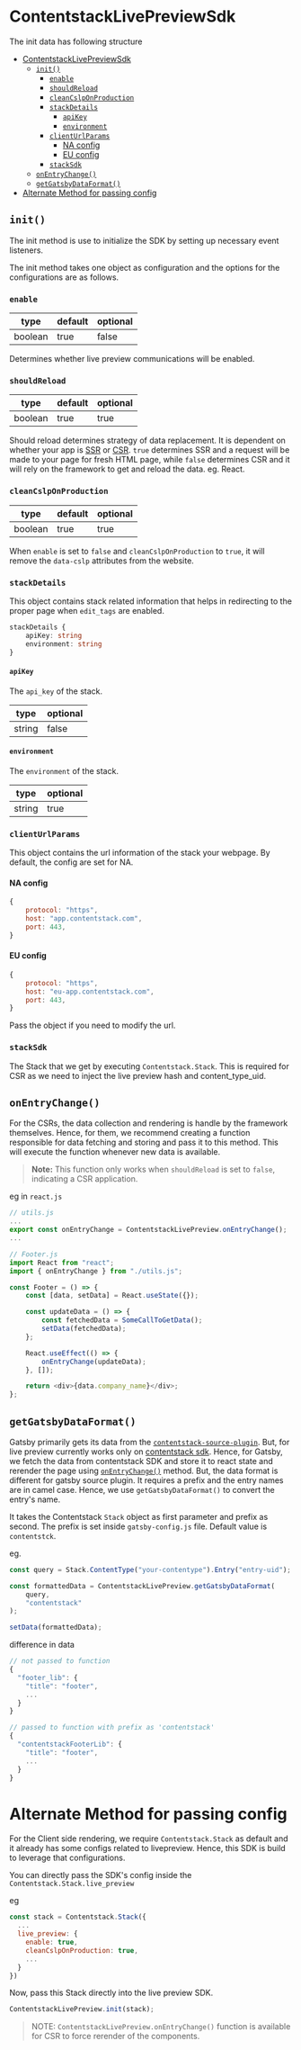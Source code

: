 # ContentstackLivePreviewSdk

The init data has following structure

- [ContentstackLivePreviewSdk](#contentstacklivepreviewsdk)
  - [`init()`](#init)
    - [`enable`](#enable)
    - [`shouldReload`](#shouldreload)
    - [`cleanCslpOnProduction`](#cleancslponproduction)
    - [`stackDetails`](#stackdetails)
      - [`apiKey`](#apikey)
      - [`environment`](#environment)
    - [`clientUrlParams`](#clienturlparams)
      - [NA config](#na-config)
      - [EU config](#eu-config)
    - [`stackSdk`](#stacksdk)
  - [`onEntryChange()`](#onentrychange)
  - [`getGatsbyDataFormat()`](#getgatsbydataformat)
- [Alternate Method for passing config](#alternate-method-for-passing-config)

## `init()`

The init method is use to initialize the SDK by setting up necessary event listeners.

The init method takes one object as configuration and the options for the configurations are as follows.

### `enable`

| type    | default | optional |
| ------- | ------- | -------- |
| boolean | true    | false    |

Determines whether live preview communications will be enabled.

### `shouldReload`

| type    | default | optional |
| ------- | ------- | -------- |
| boolean | true    | true     |

Should reload determines strategy of data replacement. It is dependent on whether your app is [SSR](https://developers.google.com/web/updates/2019/02/rendering-on-the-web#server-rendering) or [CSR](https://developers.google.com/web/updates/2019/02/rendering-on-the-web#csr). `true` determines SSR and a request will be made to your page for fresh HTML page, while `false` determines CSR and it will rely on the framework to get and reload the data. eg. React.

### `cleanCslpOnProduction`

| type    | default | optional |
| ------- | ------- | -------- |
| boolean | true    | true     |

When `enable` is set to `false` and `cleanCslpOnProduction` to `true`, it will remove the `data-cslp` attributes from the website.

### `stackDetails`

This object contains stack related information that helps in redirecting to the proper page when `edit_tags` are enabled.

```ts
stackDetails {
    apiKey: string
    environment: string
}
```

#### `apiKey`

The `api_key` of the stack.

| type   | optional |
| ------ | -------- |
| string | false    |

#### `environment`

The `environment` of the stack.

| type   | optional |
| ------ | -------- |
| string | true     |

### `clientUrlParams`

This object contains the url information of the stack your webpage. By default, the config are set for NA.

#### NA config

```js
{
    protocol: "https",
    host: "app.contentstack.com",
    port: 443,
}
```

#### EU config

```js
{
    protocol: "https",
    host: "eu-app.contentstack.com",
    port: 443,
}
```

Pass the object if you need to modify the url.

### `stackSdk`

The Stack that we get by executing `Contentstack.Stack`. This is required for CSR as we need to inject the live preview hash and content_type_uid.

## `onEntryChange()`

For the CSRs, the data collection and rendering is handle by the framework themselves. Hence, for them, we recommend creating a function responsible for data fetching and storing and pass it to this method. This will execute the function whenever new data is available.

> **Note:** This function only works when `shouldReload` is set to `false`, indicating a CSR application.

eg in `react.js`

```js
// utils.js
...
export const onEntryChange = ContentstackLivePreview.onEntryChange();
...

// Footer.js
import React from "react";
import { onEntryChange } from "./utils.js";

const Footer = () => {
    const [data, setData] = React.useState({});

    const updateData = () => {
        const fetchedData = SomeCallToGetData();
        setData(fetchedData);
    };

    React.useEffect(() => {
        onEntryChange(updateData);
    }, []);

    return <div>{data.company_name}</div>;
};
```

## `getGatsbyDataFormat()`

Gatsby primarily gets its data from the [`contentstack-source-plugin`](https://www.gatsbyjs.com/plugins/gatsby-source-contentstack/). But, for live preview currently works only on [contentstack sdk](https://www.npmjs.com/package/contentstack). Hence, for Gatsby, we fetch the data from contentstack SDK and store it to react state and rerender the page using [`onEntryChange()`](#onentrychange) method. But, the data format is different for gatsby source plugin. It requires a prefix and the entry names are in camel case. Hence, we use `getGatsbyDataFormat()` to convert the entry's name.

It takes the Contentstack `Stack` object as first parameter and prefix as second. The prefix is set inside `gatsby-config.js` file. Default value is `contentstck`.

eg.

```js
const query = Stack.ContentType("your-contentype").Entry("entry-uid");

const formattedData = ContentstackLivePreview.getGatsbyDataFormat(
    query,
    "contentstack"
);

setData(formattedData);
```

difference in data

```js
// not passed to function
{
  "footer_lib": {
    "title": "footer",
    ...
  }
}

// passed to function with prefix as 'contentstack'
{
  "contentstackFooterLib": {
    "title": "footer",
    ...
  }
}
```

# Alternate Method for passing config

For the Client side rendering, we require `Contentstack.Stack` as default and it already has some configs related to livepreview. Hence, this SDK is build to leverage that configurations.

You can directly pass the SDK's config inside the `Contentstack.Stack.live_preview`

eg

```js
const stack = Contentstack.Stack({
  ...
  live_preview: {
    enable: true,
    cleanCslpOnProduction: true,
    ...
  }
})
```

Now, pass this Stack directly into the live preview SDK.

```js
ContentstackLivePreview.init(stack);
```

> NOTE: `ContentstackLivePreview.onEntryChange()` function is available for CSR to force rerender of the components.
